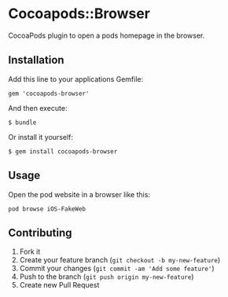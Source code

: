 # Cocoapods::Browser

CocoaPods plugin to open a pods homepage in the browser.

## Installation

Add this line to your applications Gemfile:

    gem 'cocoapods-browser'

And then execute:

    $ bundle

Or install it yourself:

    $ gem install cocoapods-browser

## Usage

Open the pod website in a browser like this:

    pod browse iOS-FakeWeb

## Contributing

1. Fork it
2. Create your feature branch (`git checkout -b my-new-feature`)
3. Commit your changes (`git commit -am 'Add some feature'`)
4. Push to the branch (`git push origin my-new-feature`)
5. Create new Pull Request
